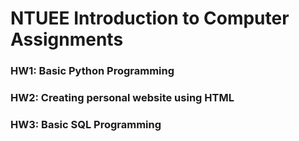 # NTUEE Introduction to Computer Assignments
### HW1: Basic Python Programming
### HW2: Creating personal website using HTML
### HW3: Basic SQL Programming
